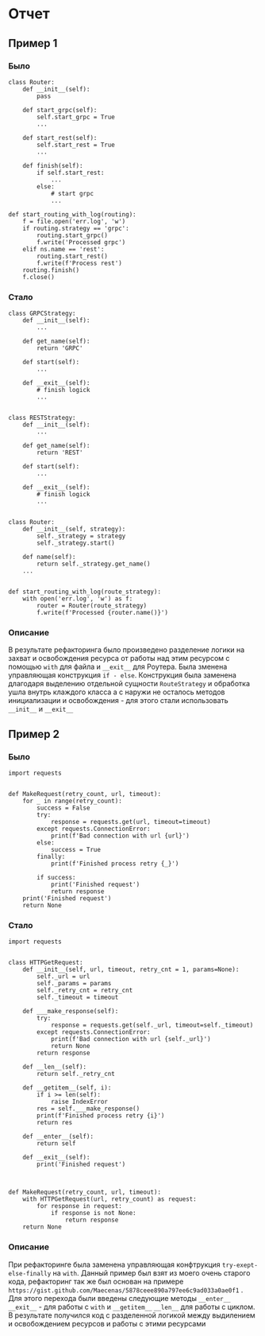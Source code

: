 # Отчет

## Пример 1

### Было

```
class Router:
    def __init__(self):
        pass

    def start_grpc(self):
        self.start_grpc = True
        ...

    def start_rest(self):
        self.start_rest = True
        ...

    def finish(self):
        if self.start_rest:
            ...
        else:
            # start grpc
            ...

def start_routing_with_log(routing):
    f = file.open('err.log', 'w')
    if routing.strategy == 'grpc':
        routing.start_grpc()
        f.write('Processed grpc')
    elif ns.name == 'rest':
        routing.start_rest()
        f.write(f'Process rest')
    routing.finish()
    f.close()
```

### Стало

```
class GRPCStrategy:
    def __init__(self):
        ...

    def get_name(self):
        return 'GRPC'

    def start(self):
        ...

    def __exit__(self):
        # finish logick
        ...


class RESTStrategy:
    def __init__(self):
        ...

    def get_name(self):
        return 'REST'

    def start(self):
        ...

    def __exit__(self):
        # finish logick
        ...


class Router:
    def __init__(self, strategy):
        self._strategy = strategy
        self._strategy.start()

    def name(self):
        return self._strategy.get_name()
    ...


def start_routing_with_log(route_strategy):
    with open('err.log', 'w') as f:
        router = Router(route_strategy)
        f.write(f'Processed {router.name()}')

```

### Описание

В результате рефакторинга было произведено разделение логики на захват и освобождения ресурса от работы над этим ресурсом с помощью `with` для файла и `__exit__` для Роутера. Была зменена управляющая конструкция `if - else`. Конструкция была заменена длагодаря выделению отдельной сущности `RouteStrategy` и обработка ушла внутрь клаждого класса а с наружи не осталось методов инициализации и освобождения - для этого стали использовать `__init__` и `__exit__`


## Пример 2


### Было

```
import requests


def MakeRequest(retry_count, url, timeout):
    for _ in range(retry_count):
        success = False
        try:
            response = requests.get(url, timeout=timeout)
        except requests.ConnectionError:
            print(f'Bad connection with url {url}')
        else:
            success = True
        finally:
            print(f'Finished process retry {_}')

        if success:
            print('Finished request')
            return response
    print('Finished request')
    return None
```

### Стало

```
import requests


class HTTPGetRequest:
    def __init__(self, url, timeout, retry_cnt = 1, params=None):
        self._url = url
        self._params = params
        self._retry_cnt = retry_cnt
        self._timeout = timeout

    def ___make_response(self):
        try:
            response = requests.get(self._url, timeout=self._timeout)
        except requests.ConnectionError:
            print(f'Bad connection with url {self._url}')
            return None
        return response

    def __len__(self):
        return self._retry_cnt

    def __getitem__(self, i):
        if i >= len(self):
            raise IndexError
        res = self.___make_response()
        print(f'Finished process retry {i}')
        return res

    def __enter__(self):
        return self

    def __exit__(self):
        print('Finished request')



def MakeRequest(retry_count, url, timeout):
    with HTTPGetRequest(url, retry_count) as request:
        for response in request:
            if response is not None:
                return response
    return None

```

### Описание

При рефакторинге была заменена управляющая конфтрукция `try-exept-else-finally` на `with`. Данный пример был взят из моего очень старого кода, рефакторинг так же был основан на примере `https://gist.github.com/Maecenas/5878ceee890a797ee6c9ad033a0ae0f1` . Для этого перехода были введены следующие методы `__enter__` `__exit__` - для работы с `with` и `__getitem__` `__len__` для работы с циклом. В результате получился код с разделенной логикой между выдилением и освобождением ресурсов и работы с этими ресурсами
